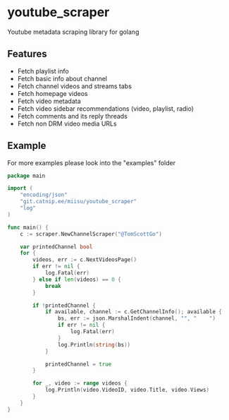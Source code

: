 # youtube_scraper

Youtube metadata scraping library for golang

## Features
- Fetch playlist info
- Fetch basic info about channel
- Fetch channel videos and streams tabs
- Fetch homepage videos
- Fetch video metadata
- Fetch video sidebar recommendations (video, playlist, radio)
- Fetch comments and its reply threads
- Fetch non DRM video media URLs

## Example
For more examples please look into the "examples" folder

```go
package main

import (
	"encoding/json"
	"git.catnip.ee/miisu/youtube_scraper"
	"log"
)

func main() {
	c := scraper.NewChannelScraper("@TomScottGo")

	var printedChannel bool
	for {
		videos, err := c.NextVideosPage()
		if err != nil {
			log.Fatal(err)
		} else if len(videos) == 0 {
			break
		}

		if !printedChannel {
			if available, channel := c.GetChannelInfo(); available {
				bs, err := json.MarshalIndent(channel, "", "	")
				if err != nil {
					log.Fatal(err)
				}
				log.Println(string(bs))
			}

			printedChannel = true
		}

		for _, video := range videos {
			log.Println(video.VideoID, video.Title, video.Views)
		}
	}
}
```